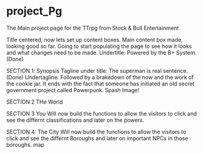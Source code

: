 # project_Pg
The Main project page for the TTrpg from Stock &amp; Bull Entertainment

Title centered, now lets set up content boxes.
Main content box made, looking good so far.
Going to start populating the page to see how it looks and what changes need to be made.
Undertitle: Powered by the B+ System. (Done)

SECTION 1: Synopsis
Tagline under title: The superman is real sentence. (Done)
Undertagline: Followed by a brakedown of the now and the work of the cookie jar. It ends with the fact that someone has initiated an old secret government project called Powerpunk.
Spash Image!


SECTION 2 THe World


SECTION 3 You
Will now build the functions to allow the visitors to click and see the differnt classifications and later on the powers.

SECTION 4: The City
Will now build the functions to allow the visitors to click and see the differnt Boroughs and later on important NPCs in those boroughs. map
